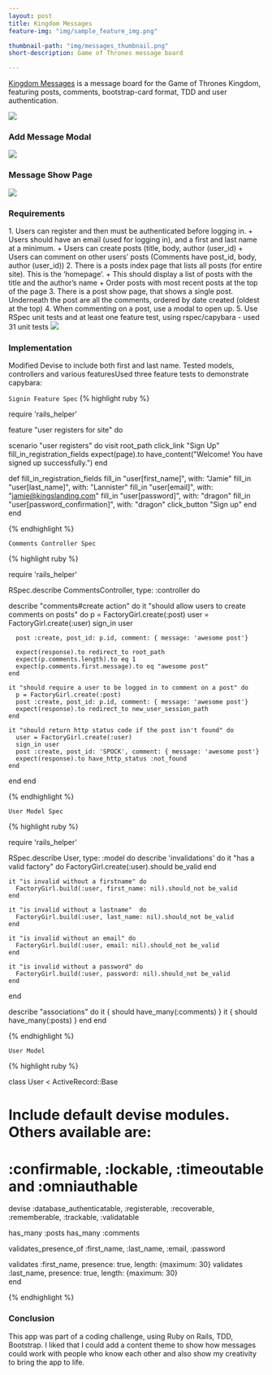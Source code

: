 ```yaml
---
layout: post
title: Kingdom Messages
feature-img: "img/sample_feature_img.png"

thumbnail-path: "img/messages_thumbnail.png"
short-description: Game of Thrones message board

---
```

[Kingdom Messages](https://information-pam-willenz.herokuapp.com/) is a message board for the Game of Thrones Kingdom, featuring posts, comments, bootstrap-card format, TDD and user authentication. 

<img src="/img/messages_home_page.png">
<br>

<h3> Add Message Modal </h3>

<img src="/img/messages_add_message_modal.png">
<br>

<h3> Message Show Page </h3>

<img src="/img/messages_show_page.png">
<br>

<h3> Requirements </h3>
1. Users can register and then must be authenticated before logging in.
  + Users should have an email (used for logging in), and a first and last name at a minimum. 
 + Users can create posts (title, body, author (user_id)
  + Users can comment on other users’ posts (Comments have post_id, body, author (user_id))
2. There is a posts index page that lists all posts (for entire site). This is the ‘homepage’.
  + This should display a list of posts with the title and the author’s name
  + Order posts with most recent posts at the top of the page
3. There is a post show page, that shows a single post. Underneath the post are all the
comments, ordered by date created (oldest at the top)
4. When commenting on a post, use a modal to open up. 
5. Use RSpec unit tests and at least one feature test, using rspec/capybara - used 31 unit tests

<img src="/img/messages_signup.png">
<br>

<h3> Implementation </h3>

Modified Devise to include both first and last name. Tested models, controllers and various featuresUsed three feature tests to demonstrate capybara:

`Signin Feature Spec`
{% highlight ruby %}

require 'rails_helper'

feature "user registers for site" do

  scenario "user registers" do
    visit root_path
    click_link "Sign Up"
    fill_in_registration_fields
    expect(page).to have_content("Welcome! You have signed up successfully.")
end

def fill_in_registration_fields
    fill_in "user[first_name]", with: "Jamie"
    fill_in "user[last_name]", with: "Lannister"
    fill_in "user[email]", with: "jamie@kingslanding.com"
    fill_in "user[password]", with: "dragon"
    fill_in "user[password_confirmation]", with: "dragon"
    click_button "Sign up"
  end
end

{% endhighlight %} 

`Comments Controller Spec`

{% highlight ruby %}

require 'rails_helper'

RSpec.describe CommentsController, type: :controller do 
  
  describe "comments#create action" do 
    it "should allow users to create comments on posts" do 
      p = FactoryGirl.create(:post)
      user = FactoryGirl.create(:user)
      sign_in user

      post :create, post_id: p.id, comment: { message: 'awesome post'}

      expect(response).to redirect_to root_path
      expect(p.comments.length).to eq 1
      expect(p.comments.first.message).to eq "awesome post"
    end

    it "should require a user to be logged in to comment on a post" do 
      p = FactoryGirl.create(:post)
      post :create, post_id: p.id, comment: { message: 'awesome post'}
      expect(response).to redirect_to new_user_session_path
    end

    it "should return http status code if the post isn't found" do 
      user = FactoryGirl.create(:user)
      sign_in user
      post :create, post_id: 'SPOCK', comment: { message: 'awesome post'}
      expect(response).to have_http_status :not_found
    end
  end
end

{% endhighlight %}

`User Model Spec`

{% highlight ruby %}

require 'rails_helper'

RSpec.describe User, type: :model do 
  describe 'invalidations' do
    it "has a valid factory" do 
      FactoryGirl.create(:user).should be_valid
    end

    it "is invalid without a firstname" do 
      FactoryGirl.build(:user, first_name: nil).should_not be_valid
    end
    
    it "is invalid without a lastname"  do  
      FactoryGirl.build(:user, last_name: nil).should_not be_valid 
    end

    it "is invalid without an email" do 
      FactoryGirl.build(:user, email: nil).should_not be_valid 
    end

    it "is invalid without a password" do 
      FactoryGirl.build(:user, password: nil).should_not be_valid
    end
  end

  describe "associations" do 
    it { should have_many(:comments) }
    it { should have_many(:posts) }
  end
end

{% endhighlight %}

`User Model`

{% highlight ruby %}

class User < ActiveRecord::Base
  # Include default devise modules. Others available are:
  # :confirmable, :lockable, :timeoutable and :omniauthable
  devise :database_authenticatable, :registerable,
         :recoverable, :rememberable, :trackable, :validatable

  has_many :posts
  has_many :comments

  validates_presence_of :first_name, :last_name, :email, :password
  
  validates :first_name, presence: true, length: {maximum: 30}
  validates :last_name, presence: true, length: {maximum: 30}       
end

{% endhighlight %}

<h3> Conclusion </h3>
This app was part of a coding challenge, using Ruby on Rails, TDD, Bootstrap. I liked that I could add a content theme to show how messages could work with people who know each other and also show my creativity to bring the app to life.
